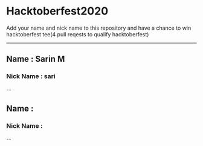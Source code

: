 # Hacktoberfest2020
Add your name and nick name to this repository and have a chance to win hacktoberfest tee(4 pull reqests to qualify hacktoberfest)

__________________________________________________

## Name : Sarin M
### Nick Name : sari
--
## Name :
### Nick Name :
--
